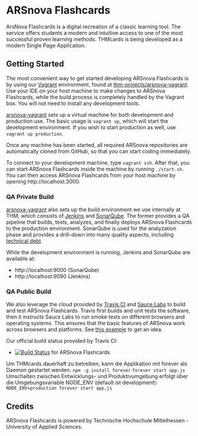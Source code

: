 # ARSnova Flashcards

ArsNova Flashcards is a digital recreation of a classic learning tool. The service offers students a modern and intuitive access to one of the most successful proven learning methods. THMcards is being developed as a modern Single Page Application.

## Getting Started

The most convenient way to get started developing ARSnova Flashcards is by using
our [Vagrant](http://www.vagrantup.com/) environment, found at
[thm-projects/arsnova-vagrant](https://github.com/thm-projects/arsnova-flashcards).
Use your IDE on your host machine to make changes to ARSnova Flashcards, while the build
process is completely handled by the Vagrant box. You will not need to install
any development tools.

[arsnova-vagrant](https://github.com/thm-projects/arsnova-flashcards) sets up a
virtual machine for both development and production use. The basic usage is
`vagrant up`, which will start the development environment. If you wish to start
production as well, use `vagrant up production`.

Once any machine has been started, all required ARSnova repositories are
automatically cloned from GitHub, so that you can start coding immediately.

To connect to your development machine, type `vagrant ssh`. After that, you can
start ARSnova Flashcards inside the machine by running `./start.sh`. You can then access
ARSnova Flashcards from your host machine by opening http://localhost:3000.

### QA Private Build

[arsnova-vagrant](https://github.com/thm-projects/arsnova-flashcards) also sets up
the build environment we use internally at THM, which consists of
[Jenkins](http://jenkins-ci.org/) and [SonarQube](http://www.sonarqube.org/).
The former provides a QA pipeline that builds, tests, analyzes, and finally
deploys ARSnova Flashcards to the production environment. SonarQube is used for the
analyzation phase and provides a drill-down into many quality aspects, including
[technical debt](https://en.wikipedia.org/wiki/Technical_debt).

While the development environment is running, Jenkins and SonarQube are
available at:

- http://localhost:9000 (SonarQube)
- http://localhost:9090 (Jenkins)

### QA Public Build

We also leverage the cloud provided by [Travis CI](https://travis-ci.org/) and
[Sauce Labs](https://saucelabs.com/) to build and test ARSnova Flashcards. Travis first
builds and unit tests the software, then it instructs Sauce Labs to run smoke
tests on different browsers and operating systems. This ensures that the basic
features of ARSnova work across browsers and platforms. See
[this example](https://saucelabs.com/tests/4beecf8c754f418da0b75259c039c077) to
get an idea.

Our official build status provided by Travis CI:

- [![Build Status](https://travis-ci.org/thm-projects/arsnova-flashcards.svg?branch=master)](https://travis-ci.org/thm-projects/arsnova-flashcards) for ARSnova Flashcards


Um THMcards dauerhaft zu betreiben, kann die Applikation mit forever als Daemon gestartet werden.
`npm -g install forever`
`forever start app.js`
Umschalten zwischen Entwicklungs- und Produktivumgebung erfolgt über die Umgebungsvariable NODE_ENV (default ist development):
`NODE_ENV=production forever start app.js`



## Credits

ARSnova Flashcards is powered by Technische Hochschule Mittelhessen - University of Applied Sciences.
